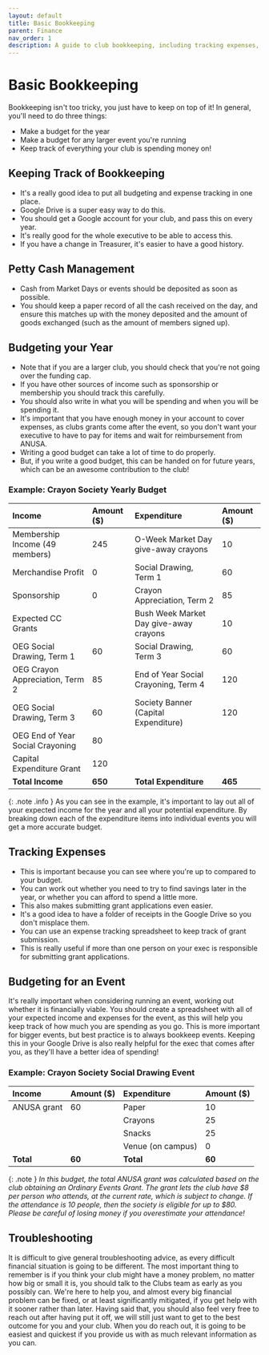 ```yaml
---
layout: default
title: Basic Bookkeeping
parent: Finance
nav_order: 1
description: A guide to club bookkeeping, including tracking expenses, petty cash, and budgeting for your year and events.
---
```


# Basic Bookkeeping

Bookkeeping isn't too tricky, you just have to keep on top of it! In general, you'll need to do three things:
*   Make a budget for the year
*   Make a budget for any larger event you're running <!-- (check out Funding Balls and Special Events) -->
*   Keep track of everything your club is spending money on!

## Keeping Track of Bookkeeping
*   It's a really good idea to put all budgeting and expense tracking in one place.
*   Google Drive is a super easy way to do this.
*   You should get a Google account for your club, and pass this on every year.
*   It's really good for the whole executive to be able to access this.
*   If you have a change in Treasurer, it's easier to have a good history.

## Petty Cash Management
*   Cash from Market Days or events should be deposited as soon as possible.
*   You should keep a paper record of all the cash received on the day, and ensure this matches up with the money deposited and the amount of goods exchanged (such as the amount of members signed up).

## Budgeting your Year
*   Note that if you are a larger club, you should check that you're not going over the funding cap.
*   If you have other sources of income such as sponsorship or membership you should track this carefully.
*   You should also write in what you will be spending and when you will be spending it.
*   It's important that you have enough money in your account to cover expenses, as clubs grants come after the event, so you don't want your executive to have to pay for items and wait for reimbursement from ANUSA.
*   Writing a good budget can take a lot of time to do properly.
*   But, if you write a good budget, this can be handed on for future years, which can be an awesome contribution to the club!

### Example: Crayon Society Yearly Budget

| Income                               | Amount ($) | Expenditure                             | Amount ($) |
| :----------------------------------- | :--------- | :-------------------------------------- | :--------- |
| Membership Income (49 members)       | 245        | O-Week Market Day give-away crayons     | 10         |
| Merchandise Profit                   | 0          | Social Drawing, Term 1                  | 60         |
| Sponsorship                          | 0          | Crayon Appreciation, Term 2             | 85         |
| Expected CC Grants                   |            | Bush Week Market Day give-away crayons  | 10         |
|   OEG Social Drawing, Term 1         | 60         | Social Drawing, Term 3                  | 60         |
|   OEG Crayon Appreciation, Term 2    | 85         | End of Year Social Crayoning, Term 4    | 120        |
|   OEG Social Drawing, Term 3         | 60         | Society Banner (Capital Expenditure)    | 120        |
|   OEG End of Year Social Crayoning   | 80         |                                         |            |
| Capital Expenditure Grant            | 120        |                                         |            |
| **Total Income**                     | **650**    | **Total Expenditure**                   | **465**    |

{: .note .info }
As you can see in the example, it's important to lay out all of your expected income for the year and all your potential expenditure. By breaking down each of the expenditure items into individual events you will get a more accurate budget.

## Tracking Expenses
*   This is important because you can see where you're up to compared to your budget.
*   You can work out whether you need to try to find savings later in the year, or whether you can afford to spend a little more.
*   This also makes submitting grant applications even easier.
*   It's a good idea to have a folder of receipts in the Google Drive so you don't misplace them.
*   You can use an expense tracking spreadsheet to keep track of grant submission.
*   This is really useful if more than one person on your exec is responsible for submitting grant applications.

## Budgeting for an Event
It's really important when considering running an event, working out whether it is financially viable. You should create a spreadsheet with all of your expected income and expenses for the event, as this will help you keep track of how much you are spending as you go. This is more important for bigger events, but best practice is to always bookkeep events. Keeping this in your Google Drive is also really helpful for the exec that comes after you, as they'll have a better idea of spending!

### Example: Crayon Society Social Drawing Event

| Income      | Amount ($) | Expenditure       | Amount ($) |
| :---------- | :--------- | :---------------- | :--------- |
| ANUSA grant | 60         | Paper             | 10         |
|             |            | Crayons           | 25         |
|             |            | Snacks            | 25         |
|             |            | Venue (on campus) | 0          |
| **Total**   | **60**     | **Total**         | **60**     |

{: .note }
*In this budget, the total ANUSA grant was calculated based on the club obtaining an Ordinary Events Grant. The grant lets the club have $8 per person who attends, at the current rate, which is subject to change. If the attendance is 10 people, then the society is eligible for up to $80. Please be careful of losing money if you overestimate your attendance!*

## Troubleshooting
It is difficult to give general troubleshooting advice, as every difficult financial situation is going to be different. The most important thing to remember is if you think your club might have a money problem, no matter how big or small it is, you should talk to the Clubs team as early as you possibly can. We're here to help you, and almost every big financial problem can be fixed, or at least significantly mitigated, if you get help with it sooner rather than later. Having said that, you should also feel very free to reach out after having put it off, we will still just want to get to the best outcome for you and your club. When you do reach out, it is going to be easiest and quickest if you provide us with as much relevant information as you can.
